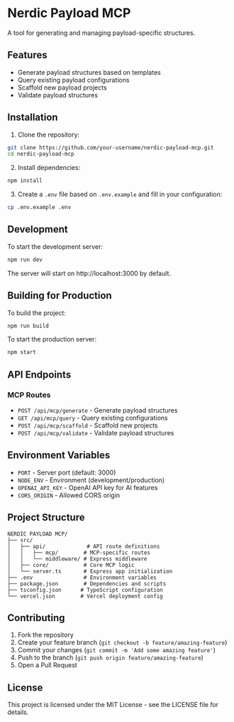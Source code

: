 # Nerdic Payload MCP

A tool for generating and managing payload-specific structures.

## Features

- Generate payload structures based on templates
- Query existing payload configurations
- Scaffold new payload projects
- Validate payload structures

## Installation

1. Clone the repository:
```bash
git clone https://github.com/your-username/nerdic-payload-mcp.git
cd nerdic-payload-mcp
```

2. Install dependencies:
```bash
npm install
```

3. Create a `.env` file based on `.env.example` and fill in your configuration:
```bash
cp .env.example .env
```

## Development

To start the development server:

```bash
npm run dev
```

The server will start on http://localhost:3000 by default.

## Building for Production

To build the project:

```bash
npm run build
```

To start the production server:

```bash
npm start
```

## API Endpoints

### MCP Routes

- `POST /api/mcp/generate` - Generate payload structures
- `GET /api/mcp/query` - Query existing configurations
- `POST /api/mcp/scaffold` - Scaffold new projects
- `POST /api/mcp/validate` - Validate payload structures

## Environment Variables

- `PORT` - Server port (default: 3000)
- `NODE_ENV` - Environment (development/production)
- `OPENAI_API_KEY` - OpenAI API key for AI features
- `CORS_ORIGIN` - Allowed CORS origin

## Project Structure

```
NERDIC PAYLOAD MCP/
├── src/
│   ├── api/             # API route definitions
│   │   ├── mcp/        # MCP-specific routes
│   │   └── middleware/ # Express middleware
│   ├── core/           # Core MCP logic
│   └── server.ts       # Express app initialization
├── .env                # Environment variables
├── package.json        # Dependencies and scripts
├── tsconfig.json      # TypeScript configuration
└── vercel.json        # Vercel deployment config
```

## Contributing

1. Fork the repository
2. Create your feature branch (`git checkout -b feature/amazing-feature`)
3. Commit your changes (`git commit -m 'Add some amazing feature'`)
4. Push to the branch (`git push origin feature/amazing-feature`)
5. Open a Pull Request

## License

This project is licensed under the MIT License - see the LICENSE file for details. 